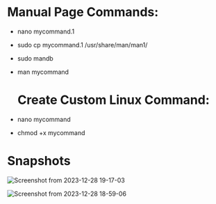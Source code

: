 # Manual Page Commands:
- nano mycommand.1
- sudo cp mycommand.1 /usr/share/man/man1/
- sudo mandb
- man mycommand

  # Create Custom Linux Command:
- nano mycommand
- chmod +x mycommand

# Snapshots
![Screenshot from 2023-12-28 19-17-03](https://github.com/sanjeevgangwar/Linux_task/assets/93440963/5ec0a31f-d0c1-4cb0-bc29-712acefeff53)

![Screenshot from 2023-12-28 18-59-06](https://github.com/sanjeevgangwar/Linux_task/assets/93440963/1f3d9b19-e81f-46a7-9511-e770729c6d61)
